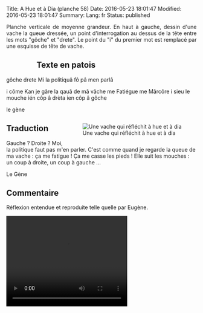 Title: A Hue et à Dia (planche 58)
Date: 2016-05-23 18:01:47
Modified: 2016-05-23 18:01:47
Summary: 
Lang: fr
Status: published

<p style="text-align:justify;">Planche verticale de moyenne grandeur. En haut à gauche, dessin d'une vache la queue dressée, un point d'interrogation au dessus de la tête entre les mots "gôche" et "drete". Le point du "i" du premier mot est remplacé par une esquisse de tête de vache.</p>

<figure class="image-block" style="float: left;">
  <img alt="" src="{static}/images/planche_58.png">
  <figcaption style="max-width: 239px"></figcaption>
</figure>

## Texte en patois
gôche drete    Mi la politiquâ fô pâ men parlâ

i côme Kan je gâre la qauâ de mâ vâche me Fatiégue me  Mârcôre  i sieu le mouche  ién  côp â  drèta   ien  côp â gôche

le gène
<figure class="image-block" style="float: right;">
  <img alt="Une vache qui réfléchit à hue et à dia" src="{static}/images/planche_58_dessin_haut.png">
  <figcaption style="max-width: 400px">Une vache qui réfléchit à hue et à dia</figcaption>
</figure>


## Traduction
Gauche ?  Droite ?
Moi, la politique faut pas m'en parler.
C'est comme quand je regarde la queue de ma vache : ça me fatigue ! Ça me casse les pieds ! Elle suit les mouches : un coup à droite, un coup à gauche ...

Le Gène

## Commentaire
Réflexion entendue et reproduite telle quelle par Eugène.

<video width="320" height="240" controls>
  <source src="https://d1njpgd0ygatdn.cloudfront.net/video_58-2.mp4" type="video/mp4">
</video>
